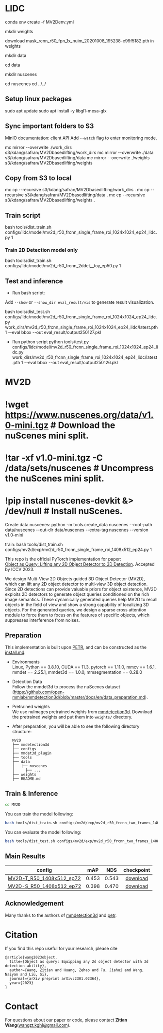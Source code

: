 # LIDC

conda env create -f MV2Denv.yml

mkdir weights

download mask_rcnn_r50_fpn_1x_nuim_20201008_195238-e99f5182.pth in weights

mkdir data

cd data

mkdir nuscenes

cd nuscenes
cd ../../

## Setup linux packages
sudo apt update
sudo apt install -y libgl1-mesa-glx

## Sync important folders to S3
MinIO documentation: [client API](https://min.io/docs/minio/linux/reference/minio-mc/mc-mirror.html)
Add `--watch` flag to enter monitoring mode. 

mc mirror --overwrite ./work_dirs s3/kdang/safran/MV2Dbasedlifting/work_dirs
mc mirror --overwrite ./data s3/kdang/safran/MV2Dbasedlifting/data
mc mirror --overwrite ./weights s3/kdang/safran/MV2Dbasedlifting/weights

## Copy from S3 to local
mc cp --recursive s3/kdang/safran/MV2Dbasedlifting/work_dirs .
mc cp --recursive s3/kdang/safran/MV2Dbasedlifting/data .
mc cp --recursive s3/kdang/safran/MV2Dbasedlifting/weights . 



## Train script
bash tools/dist_train.sh configs/lidc/model/mv2d_r50_frcnn_single_frame_roi_1024x1024_ep24_lidc.py 1

### Train 2D Detection model only
bash tools/dist_train.sh configs/lidc/model/mv2d_r50_frcnn_2ddet__toy_ep50.py 1

## Test and inference 
- Run bash script: 

Add `--show` or `--show_dir eval_result/vis` to generate result visualization. 

bash tools/dist_test.sh configs/lidc/model/mv2d_r50_frcnn_single_frame_roi_1024x1024_ep24_lidc.py work_dirs/mv2d_r50_frcnn_single_frame_roi_1024x1024_ep24_lidc/latest.pth 1 --eval bbox --out eval_result/output250127.pkl 

- Run python script
python tools/test.py configs/lidc/model/mv2d_r50_frcnn_single_frame_roi_1024x1024_ep24_lidc.py work_dirs/mv2d_r50_frcnn_single_frame_roi_1024x1024_ep24_lidc/latest.pth 1 --eval bbox --out eval_result/output250126.pkl 




# MV2D
# !wget https://www.nuscenes.org/data/v1.0-mini.tgz  # Download the nuScenes mini split.

# !tar -xf v1.0-mini.tgz -C /data/sets/nuscenes  # Uncompress the nuScenes mini split.

# !pip install nuscenes-devkit &> /dev/null  # Install nuScenes.

Create data nuscenes: python -m tools.create_data nuscenes --root-path data/nuscenes --out-dir data/nuscenes --extra-tag nuscenes --version v1.0-mini

train: bash tools/dist_train.sh configs/mv2d/exp/mv2d_r50_frcnn_single_frame_roi_1408x512_ep24.py 1

This repo is the official PyTorch implementation for paper:   
[Object as Query: Lifting any 2D Object Detector to 3D Detection](https://arxiv.org/abs/2301.02364). Accepted by ICCV 2023.

We design Multi-View 2D Objects guided 3D Object Detector (MV2D), which can lift any 2D object detector to multi-view 3D object detection. Since 2D detections can provide valuable priors for object existence, MV2D exploits 2D detectors to generate object queries conditioned on the rich image semantics. These dynamically generated queries help MV2D to recall objects in the field of view and show a strong capability of localizing 3D objects. For the generated queries, we design a sparse cross attention module to force them to focus on the features of specific objects, which suppresses interference from noises. 

## Preparation
This implementation is built upon [PETR](https://github.com/megvii-research/PETR/tree/main), and can be constructed as the [install.md](https://github.com/megvii-research/PETR/blob/main/install.md).

* Environments  
  Linux, Python == 3.8.10, CUDA == 11.3, pytorch == 1.11.0, mmcv == 1.6.1, mmdet == 2.25.1, mmdet3d == 1.0.0, mmsegmentation == 0.28.0   

* Detection Data   
Follow the mmdet3d to process the nuScenes dataset (https://github.com/open-mmlab/mmdetection3d/blob/master/docs/en/data_preparation.md).

* Pretrained weights   
We use nuImages pretrained weights from [mmdetection3d](https://github.com/open-mmlab/mmdetection3d/tree/main/configs/nuimages). Download the pretrained weights and put them into `weights/` directory. 

* After preparation, you will be able to see the following directory structure:  
  ```
  MV2D
  ├── mmdetection3d
  ├── configs
  ├── mmdet3d_plugin
  ├── tools
  ├── data
  │   ├── nuscenes
  │     ├── ...
  ├── weights
  ├── README.md
  ```

## Train & Inference
<!-- ```bash
git clone https://github.com/tusen-ai/MV2D.git
``` -->
```bash
cd MV2D
```
You can train the model following:
```bash
bash tools/dist_train.sh configs/mv2d/exp/mv2d_r50_frcnn_two_frames_1408x512_ep24.py 1 
```
You can evaluate the model following:
```bash
bash tools/dist_test.sh configs/mv2d/exp/mv2d_r50_frcnn_two_frames_1408x512_ep24.py work_dirs/mv2d_r50_frcnn_two_frames_1408x512_ep24/latest.pth 8 --eval bbox
```

## Main Results
|                                             config                                              |  mAP  |  NDS  |  checkpoint  |
|:-----------------------------------------------------------------------------------------------:|:-----:|:-----:|:------------:|
|    [MV2D-T_R50_1408x512_ep72](./configs/mv2d/exp/mv2d_r50_frcnn_two_frames_1408x512_ep72.py)    | 0.453 | 0.543 | [download](https://drive.google.com/file/d/10zwn2UWb2IzIWqJK1a2y466ZSWoLkD-e/view?usp=drive_link) |  
| [MV2D-S_R50_1408x512_ep72](./configs/mv2d/exp/mv2d_r50_frcnn_single_frame_roi_1408x512_ep72.py) | 0.398 | 0.470 | [download](https://drive.google.com/file/d/139Lsn-UY78ukfOkVlPh6ywnoY_TvdwZn/view?usp=drive_link) |  


## Acknowledgement
Many thanks to the authors of [mmdetection3d](https://github.com/open-mmlab/mmdetection3d) and [petr](https://github.com/megvii-research/PETR/tree/main).

# Citation
If you find this repo useful for your research, please cite
```
@article{wang2023object,
  title={Object as query: Equipping any 2d object detector with 3d detection ability},
  author={Wang, Zitian and Huang, Zehao and Fu, Jiahui and Wang, Naiyan and Liu, Si},
  journal={arXiv preprint arXiv:2301.02364},
  year={2023}
}
```
# Contact
For questions about our paper or code, please contact **Zitian Wang**(wangzt.kghl@gmail.com).
